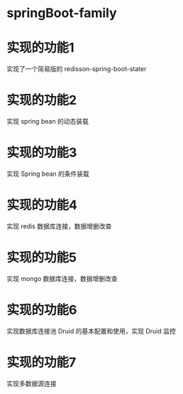 # springBoot-family

# 实现的功能1
实现了一个简易版的 redisson-spring-boot-stater

# 实现的功能2
实现 spring bean 的动态装载

# 实现的功能3
实现 Spring bean 的条件装载

# 实现的功能4
实现 redis 数据库连接，数据增删改查

# 实现的功能5
实现 mongo 数据库连接，数据增删改查

# 实现的功能6
实现数据库连接池 Druid 的基本配置和使用，实现 Druid 监控

# 实现的功能7
实现多数据源连接



